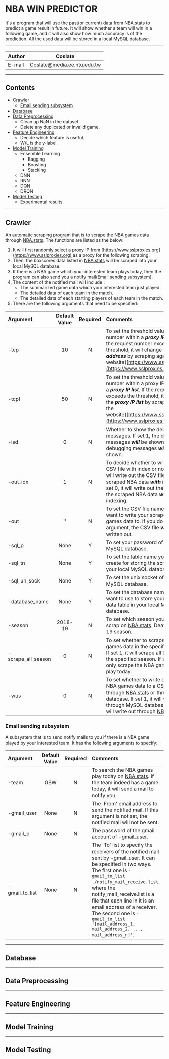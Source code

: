 NBA WIN PREDICTOR
===========================
It's a program that will use the past(or current) data from NBA.stats to predict a game result in future. It will show whether a team will win in a following game, and it will also show how much accuracy is of the prediction. All the used data will be stored in a local MySQL database.

****
	
|Author|Coslate|
|---|---
|E-mail|Coslate@media.ee.ntu.edu.tw


****
Contents
------
* [Crawler](#Crawler)
    * [Email sending subsystem](#Email-sending-subsystem)
* [Database](#Database)
* [Data Preprocessing](#Data-Preprocessing)
    * Clean up NaN in the dataset.
    * Delete any duplicated or invalid game.
* [Feature Engineering](#Feature-Engineering)
    * Decide which feature is useful.
    * W/L is the y-label.
* [Model Training](#Model-Training) 
    * Ensemble Learning
        *  Bagging
        *  Boosting
        *  Stacking
    * DNN
    * RNN
    * DQN
    * DRQN
* [Model Testing](#Model-Testing)
    * Experimental results


****
Crawler
------
An automatic scraping program that is to scrape the NBA games data through [NBA.stats](https://stats.nba.com/teams/boxscores).
The functions are listed as the below: 
1.  It will first randomly select a proxy IP from [https://www.sslproxies.org](https://www.sslproxies.org) as a proxy for the following scraping.
2.  Then, the boxscores data listed in [NBA.stats](https://stats.nba.com/teams/boxscores) will be scraped into your local MySQL database.
3.  If there is a NBA game which your interested team plays today, then the program can also send you a notify mail([Email sending subsystem](#Email-sending-subsystem)).
4.  The content of the notified mail will include : 
    * The summarized game data which your interested team just played.
    * The detailed data of each team in the match.
    * The detailed data of each starting players of each team in the match.
5.  There are the following arguments that need to be specified: 

| Argument | Default Value | Required | Comments |
| :------- |:-------------:|:-------------:| :--------|
| -tcp     | 10   | N | To set the threshold value of request number within a ***proxy IP address***. If the request number exceeds the threshold, it will change the ***proxy IP address*** by scraping again the website([https://www.sslproxies.org](https://www.sslproxies.org)). |
| -tcpl    | 50   | N | To set the threshold value of request number within a proxy IP address in a ***proxy IP list***. If the request number exceeds the threshold, it will change the ***proxy IP list*** by scraping again the website([https://www.sslproxies.org](https://www.sslproxies.org)). |
| -isd | 0    | N | Whether to show the debugging messages. If set 1, the debugging messages ***will*** be shown. If set 0, the debugging messages ***will not*** be shown. |
| -out_idx | 1    | N | To decide whether to write out the CSV file with index or not. If set 1, it will write out the CSV file of the scraped NBA data ***with*** indexing. If set 0, it will write out the CSV file of the scraped NBA data ***without*** indexing. |
| -out     | ''   | N | To set the CSV file name that you want to write your scraped NBA games data to. If you do not set this argument, the CSV file ***will not*** be written out. |
| -sql_p   | None | Y | To set your password of your local MySQL database. |
| -sql_tn  | None | Y | To set the table name you want to create for storing the scraped data in your local MySQL database. |
| -sql_un_sock  | None | Y | To set the unix socket of your local MySQL database. |
| -database_name  | None | Y | To set the database name that you want to use to store your NBA games data table in your local MySQL database. |
| -season  | 2018-19 | N | To set which season you want to scrap on [NBA.stats](https://stats.nba.com/teams/boxscores). Deafult is 2018-19 season. |
| -scrape_all_season | 0 | N | To set whether to scrape all the NBA games data in the specified season. If set 1, it will scrape all the data of the specified season. If set 0, it will only scrape the NBA games data that play today. |
| -wus | 0 | N | To set whether to write out scraped NBA games data to a CSV file through [NBA.stats](https://stats.nba.com/teams/boxscores) or through MySQL database. If set 1, it will write out through MySQL database. If set 0, it will write out through [NBA.stats](https://stats.nba.com/teams/boxscores). |

### Email sending subsystem
A subsystem that is to send notify mails to you if there is a NBA game played by your interested team.
It has the following arguments to specify: 

| Argument | Default Value | Required | Comments |
| :------- |:-------------:|:-------------:| :--------|
| -team     | GSW   | N | To search the NBA games play today on [NBA.stats](https://stats.nba.com/teams/boxscores). If the team indeed has a game today, it will send a mail to notify you. |
| -gmail_user  | None  | N | The 'From' email address to send the notified mail. If this argument is not set, the notified mail will not be sent.|
| -gmail_p  | None  | N | The password of the gmail account of -gmail_user. |
| -gmail_to_list  | None  | N | The 'To' list to specify the receivers of the notified mail sent by -gmail_user. It can be specified in two ways. The first one is `-gmail_to_list ./notify_mail_receive.list`, where the notify_mail_receive.list is a file that each line in it is an email address of a receiver. The second one is `-gmail_to_list '[mail_address_1, mail_address_2, ..., mail_address_n]'`. |


****
Database
------


****
Data Preprocessing
------

****
Feature Engineering
------


****
Model Training
------


****
Model Testing
------
